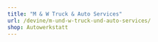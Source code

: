 ```yaml
---
title: "M & W Truck & Auto Services"
url: /devine/m-und-w-truck-und-auto-services/
shop: Autowerkstatt
---
```

